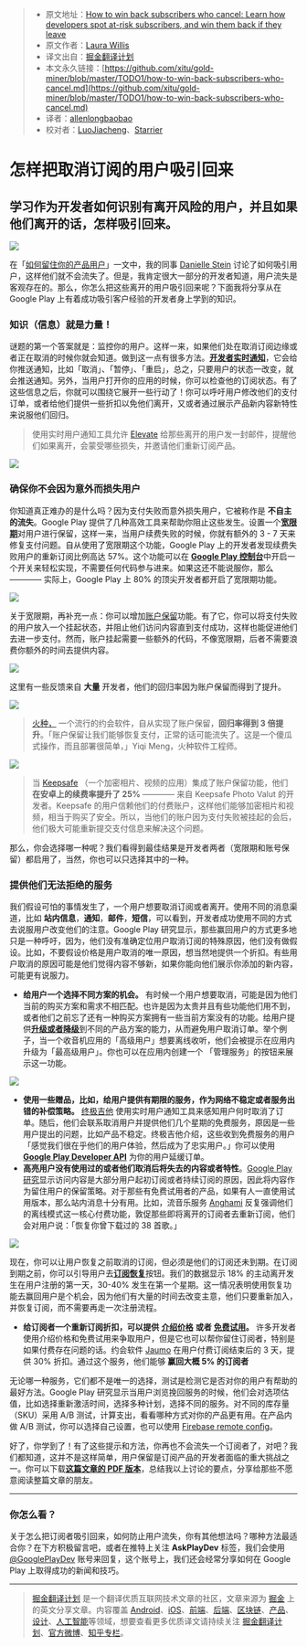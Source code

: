 > * 原文地址：[How to win back subscribers who cancel: Learn how developers spot at-risk subscribers, and win them back if they leave](https://medium.com/googleplaydev/how-to-win-back-subscribers-who-cancel-9960731adeb)
> * 原文作者：[Laura Willis](https://medium.com/@laura.willis22?source=post_header_lockup)
> * 译文出自：[掘金翻译计划](https://github.com/xitu/gold-miner)
> * 本文永久链接：[https://github.com/xitu/gold-miner/blob/master/TODO1/how-to-win-back-subscribers-who-cancel.md](https://github.com/xitu/gold-miner/blob/master/TODO1/how-to-win-back-subscribers-who-cancel.md)
> * 译者：[allenlongbaobao](https://github.com/allenlongbaobao)
> * 校对者：[LuoJiacheng](https://github.com/LuoJiacheng)、[Starrier](https://github.com/Starrier)

# 怎样把取消订阅的用户吸引回来

## 学习作为开发者如何识别有离开风险的用户，并且如果他们离开的话，怎样吸引回来。

![](https://cdn-images-1.medium.com/max/800/1*wLhnuD2dXjD5xdrYhqQ5ZQ.png)

在「[如何留住你的产品用户](https://medium.com/googleplaydev/how-to-hold-on-to-your-apps-subscribers-eebb5965e267)」一文中，我的同事 [Danielle Stein](https://medium.com/@daniellestein_60947) 讨论了如何吸引用户，这样他们就不会流失了。但是，我肯定很大一部分的开发者知道，用户流失是客观存在的。那么，你怎么把这些离开的用户吸引回来呢？下面我将分享从在 Google Play 上有着成功吸引客户经验的开发者身上学到的知识。

### **知识（信息）就是力量！**

谜题的第一个答案就是：监控你的用户。这样一来，如果他们处在取消订阅边缘或者正在取消的时候你就会知道。做到这一点有很多方法。[**开发者实时通知**](https://developer.android.com/google/play/billing/realtime_developer_notifications.html)，它会给你推送通知，比如「取消」、「暂停」、「重启」，总之，只要用户的状态一改变，就会推送通知。另外，当用户打开你的应用的时候，你可以检查他的订阅状态。有了这些信息之后，你就可以围绕它展开一些行动了！你可以呼吁用户修改他们的支付订单，或者给他们提供一些折扣以免他们离开，又或者通过展示产品新内容新特性来说服他们回归。

> 使用实时用户通知工具允许 [Elevate](https://docs.google.com/document/d/15GL1p5Kck8GwYIkcvMpYxi9HvGqEiuN2QOmESDrFHOA/edit?ts=5a98636f#heading=h.zhm9jn6w7dxv) 给那些离开的用户发一封邮件，提醒他们如果离开，会蒙受哪些损失，并邀请他们重新订阅产品。

![](https://cdn-images-1.medium.com/max/800/0*6gFz6HN_mFNXCJWu.)

### 确保你不会因为意外而损失用户

你知道真正难办的是什么吗？因为支付失败而意外损失用户，它被称作是 **不自主的流失**。Google Play 提供了几种高效工具来帮助你阻止这些发生。设置一个[**宽限期**](https://developer.android.com/google/play/billing/billing_subscriptions.html#grace-period)对用户进行保留，这样一来，当用户续费失败的时候，你就有额外的 3 - 7 天来修复支付问题。自从使用了宽限期这个功能，Google Play 上的开发者发现续费失败用户的重新订阅比例高达 57%。这个功能可以在 [**Google Play 控制台**](https://play.google.com/apps/publish)中开启一个开关来轻松实现，不需要任何代码参与进来。如果这还不能说服你，那么 ———— 实际上，Google Play 上 80% 的顶尖开发者都开启了宽限期功能。

![](https://cdn-images-1.medium.com/max/800/0*eLdFcYo11r5ACRNB.)

关于宽限期，再补充一点：你可以增加[账户保留](https://developer.android.com/google/play/billing/billing_subscriptions.html#account-holds)功能。有了它，你可以将支付失败的用户放入一个挂起状态，并阻止他们访问内容直到支付成功，这样也能促进他们去进一步支付。然而，账户挂起需要一些额外的代码，不像宽限期，后者不需要浪费你额外的时间去提供内容。

![](https://cdn-images-1.medium.com/max/800/1*OYTPoI-4oIjizpC_qTDB2Q.png)

这里有一些反馈来自 **大量** 开发者，他们的回归率因为账户保留而得到了提升。

![](https://cdn-images-1.medium.com/max/800/1*Z0tBEGEwoAxr6aTVOzuMhg.png)

> [火种，](https://play.google.com/store/apps/details?id=com.tinder&hl=en) 一个流行的约会软件，自从实现了账户保留，**回归率得到 3 倍提升**。「账户保留让我们能够恢复支付，正常的话可能流失了。这是一个傻瓜式操作，而且部署很简单，」Yiqi Meng，火种软件工程师。

![](https://cdn-images-1.medium.com/max/800/1*MTtL-UHf1v9hJiawrO8zVw.png)

> 当 [Keepsafe](https://play.google.com/store/apps/details?id=com.kii.safe&hl=en) （一个加密相片、视频的应用）集成了账户保留功能，他们 **在安卓上的续费率提升了 25%** ———— 来自 Keepsafe Photo Valut 的开发者。Keepsafe 的用户信赖他们的付费账户，这样他们能够加密相片和视频，相当于购买了安全。所以，当他们的账户因为支付失败被挂起的会后，他们极大可能重新提交支付信息来解决这个问题。

那么，你会选择哪一种呢？我们看得到最佳结果是开发者两者（宽限期和账号保留）都启用了，当然，你也可以只选择其中的一种。

### **提供他们无法拒绝的服务**

我们假设可怕的事情发生了，一个用户想要取消订阅或者离开。使用不同的消息渠道，比如 **站内信息**，**通知**，**邮件**，**短信**，可以看到，开发者成功使用不同的方式去说服用户改变他们的注意。Google Play 研究显示，那些赢回用户的方式更多地只是一种呼吁，因为，他们没有准确定位用户取消订阅的特殊原因，他们没有做假设。比如，不要假设价格是用户取消的唯一原因，想当然地提供一个折扣。有些用户取消的原因可能是他们觉得内容不够新，如果你能向他们展示你添加的新内容，可能更有说服力。

*   **给用户一个选择不同方案的机会。** 有时候一个用户想要取消，可能是因为他们当前的购买方案和需求不相匹配。也许是因为太贵并且有些功能他们用不到，或者他们之前忘了还有一种购买方案拥有一些当前方案没有的功能。给用户提供[**升级或者降级**](https://developer.android.com/google/play/billing/billing_reference.html#upgrade-getBuyIntentToReplaceSkus)到不同的产品方案的能力，从而避免用户取消订单。举个例子，当一个收音机应用的「高级用户」想要离线收听，他们会被提示在应用内升级为「最高级用户」。你也可以在应用内创建一个 「管理服务」的按钮来展示这一功能。

![](https://cdn-images-1.medium.com/max/800/1*H0gP5CrTZjTMGUiKYvJ8aw.png)

*   **使用一些赠品，比如，给用户提供有期限的服务，作为网络不稳定或者服务出错的补偿策略。** [终极吉他](https://play.google.com/store/apps/details?id=com.ultimateguitar.tabs&hl=en) 使用实时用户通知工具来感知用户何时取消了订单。随后，他们会联系取消用户并提供他们几个星期的免费服务，原因是一些用户提出的问题，比如产品不稳定。终极吉他介绍，这些收到免费服务的用户「感觉我们很在乎他们的用户体验，然后成为了忠实用户。」你可以使用 [**Google Play Developer API**](https://developer.android.com/google/play/developer-api.html#subscriptions_api_overview) 为你的用户延缓订单。
*   **高亮用户没有使用过的或者他们取消后将失去的内容或者特性**。[Google Play 研究](https://g.co/play/subscriptioninsights2017)显示访问内容是大部分用户起初订阅或者持续订阅的原因，因此将内容作为留住用户的保留策略。对于那些有免费试用者的产品，如果有人一直使用试用版本，那么站内消息十分有用。比如，流音乐服务 [Anghami](https://play.google.com/store/apps/details?id=com.anghami&hl=en) 反复强调他们的离线模式这一核心付费功能，敦促那些即将离开的订阅者去重新订阅，他们会对用户说：「恢复你曾下载过的 38 首歌。」

![](https://cdn-images-1.medium.com/max/800/1*lIeLgzpRAa4FuxqOkcAcGA.png)

现在，你可以让用户恢复之前取消的订阅，但必须是他们的订阅还未到期。在订阅到期之前，你可以引导用户去[**订阅恢复**](https://developer.android.com/google/play/billing/billing_subscriptions.html#restore)按钮。我们的数据显示 18% 的主动离开发生在用户注册的第一天，30-40% 发生在第一个星期。这一情况表明使用恢复功能去赢回用户是个机会，因为他们有大量的时间去改变主意，他们只要重新加入，并恢复订阅，而不需要再走一次注册流程。

*   **给订阅者一个重新订阅折扣，可以提供** [**介绍价格**](https://support.google.com/googleplay/android-developer/answer/140504?hl=en#intro) **或者** [**免费试用**](https://developer.android.com/google/play/billing/billing_subscriptions.html#trials)**。** 许多开发者使用介绍价格和免费试用来争取用户，但是它也可以帮你留住订阅者，特别是如果付费存在问题的话。约会软件 [Jaumo](https://play.google.com/store/apps/details?id=com.jaumo&hl=en) 在用户付费订阅结束后的 3 天，提供 30% 折扣。通过这个服务，他们能够 **赢回大概 5% 的订阅者**

无论哪一种服务，它们都不是唯一的选择，测试是检测它是否对你的用户有帮助的最好方法。Google Play 研究显示当用户浏览挽回服务的时候，他们会对选项估值，比如选择重新激活时间，选择多种计划，选择不同的服务。对不同的库存量（SKU）采用 A/B 测试，计算支出，看看哪种方式对你的产品更有用。在产品内做 A/B 测试，你可以选择自己设置，也可以使用 [Firebase remote config](https://firebase.google.com/docs/remote-config/abtest-config)。

好了，你学到了！有了这些提示和方法，你再也不会流失一个订阅者了，对吧？我们都知道，这并不是这样简单，用户保留是订阅产品的开发者面临的重大挑战之一。你可以下载[**这篇文章的 PDF 版本**](http://services.google.com/fh/files/misc/win_back_subscribers_googleplay.pdf)，总结我以上讨论的要点，分享给那些不愿意阅读整篇文章的朋友。

* * *

### **你怎么看？**

关于怎么把订阅者吸引回来，如何防止用户流失，你有其他想法吗？哪种方法最适合你？在下方积极留言吧，或者在推特上关注 **AskPlayDev** 标签，我们会使用 [@GooglePlayDev](http://twitter.com/googleplaydev) 账号来回复，这个账号上，我们还会经常分享如何在 Google Play 上取得成功的新闻和技巧。


---

> [掘金翻译计划](https://github.com/xitu/gold-miner) 是一个翻译优质互联网技术文章的社区，文章来源为 [掘金](https://juejin.im) 上的英文分享文章。内容覆盖 [Android](https://github.com/xitu/gold-miner#android)、[iOS](https://github.com/xitu/gold-miner#ios)、[前端](https://github.com/xitu/gold-miner#前端)、[后端](https://github.com/xitu/gold-miner#后端)、[区块链](https://github.com/xitu/gold-miner#区块链)、[产品](https://github.com/xitu/gold-miner#产品)、[设计](https://github.com/xitu/gold-miner#设计)、[人工智能](https://github.com/xitu/gold-miner#人工智能)等领域，想要查看更多优质译文请持续关注 [掘金翻译计划](https://github.com/xitu/gold-miner)、[官方微博](http://weibo.com/juejinfanyi)、[知乎专栏](https://zhuanlan.zhihu.com/juejinfanyi)。
